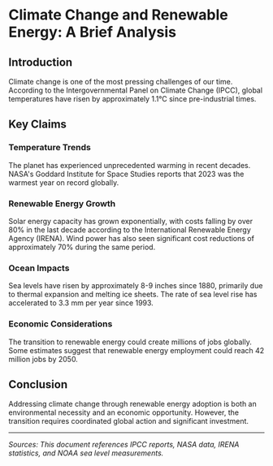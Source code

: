 # Climate Change and Renewable Energy: A Brief Analysis

## Introduction

Climate change is one of the most pressing challenges of our time. According to the Intergovernmental Panel on Climate Change (IPCC), global temperatures have risen by approximately 1.1°C since pre-industrial times.

## Key Claims

### Temperature Trends
The planet has experienced unprecedented warming in recent decades. NASA's Goddard Institute for Space Studies reports that 2023 was the warmest year on record globally.

### Renewable Energy Growth
Solar energy capacity has grown exponentially, with costs falling by over 80% in the last decade according to the International Renewable Energy Agency (IRENA). Wind power has also seen significant cost reductions of approximately 70% during the same period.

### Ocean Impacts
Sea levels have risen by approximately 8-9 inches since 1880, primarily due to thermal expansion and melting ice sheets. The rate of sea level rise has accelerated to 3.3 mm per year since 1993.

### Economic Considerations
The transition to renewable energy could create millions of jobs globally. Some estimates suggest that renewable energy employment could reach 42 million jobs by 2050.

## Conclusion

Addressing climate change through renewable energy adoption is both an environmental necessity and an economic opportunity. However, the transition requires coordinated global action and significant investment.

---

*Sources: This document references IPCC reports, NASA data, IRENA statistics, and NOAA sea level measurements.* 